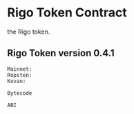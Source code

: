 # Rigo Token Contract
the Rigo token.

## Rigo Token version 0.4.1
```
Mainnet:
Ropsten:
Kovan:
```
```
Bytecode
```
```
ABI
```
